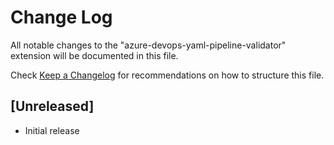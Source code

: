 # Change Log

All notable changes to the "azure-devops-yaml-pipeline-validator" extension will be documented in this file.

Check [Keep a Changelog](http://keepachangelog.com/) for recommendations on how to structure this file.

## [Unreleased]

- Initial release
